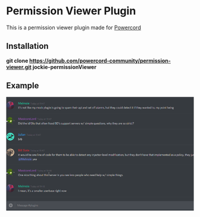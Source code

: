 # Permission Viewer Plugin
This is a permission viewer plugin made for [Powercord](https://github.com/powercord-org/powercord)

## Installation
**git clone https://github.com/powercord-community/permission-viewer.git jockie-permissionViewer**

## Example
![](Example.gif)
